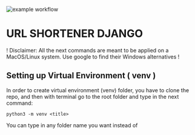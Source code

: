 ![example workflow](https://github.com/reproductionprohibited/lyceum_django/actions/workflows/python-package.yml/badge.svg?event=push)

# URL SHORTENER DJANGO

! Disclaimer: All the next commands are meant to be applied on a MacOS/Linux system. Use google to find their Windows alternatives !

## Setting up Virtual Environment ( venv )

In order to create virtual environment (venv) folder, you have to clone the repo, and then with terminal go to the
root folder and type in the next command:

```
python3 -m venv <title>
```

You can type in any folder name you want instead of <title> in the command

Then you should activate the venv:

```
source <title>/bin/activate
```

After that in the beginning of every terminal line you should see a (venv) prefix

In order to deactivate the venv just use this command:

```
deactivate
```

## Dev-mode launch

To launch the project in dev mode, follow the previous steps, and then use:
```
pip3 install -r requirements.txt
```
This will install all necessary requirements for the project

Then run manage.py file
```
cd url_shortener_django

python3 manage.py runserver
```
Go to 127.0.0.1:8000. There you will see the site


## .env constants

Create a .env file in the root project folder and set values to next constants:

1) DEBUG ( <bool>: True/False )

2) SECRET_KEY ( <str>: Django secret key)

3) ALLOWED_HOSTS ( <List[str]>: list of allowed hosts)
